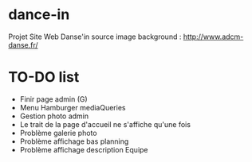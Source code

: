 # dance-in
Projet Site Web Danse'in
source image background : http://www.adcm-danse.fr/

# TO-DO list
- Finir page admin (G)
- Menu Hamburger mediaQueries
- Gestion photo admin
- Le trait de la page d'accueil ne s'affiche qu'une fois
- Problème galerie photo
- Problème affichage bas planning
- Problème affichage description Equipe
